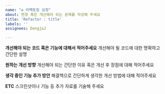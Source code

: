 ```yaml
---
name: "♻️ 리팩토링 요청"
about: 변경 혹은 개선해야 되는 문제를 작성해 주세요
title: 'Refactor : title'
labels: ''
assignees: DongjaJ

---
```


**개선해야 되는 코드 혹은 기능에 대해서 적어주세요**
개선해야 될 코드에 대한 명확하고 간단한 설명

**원하는 개선 방향**
개선해야 되는 간단한 이유 혹은 개선 후 장점에 대해 적어주세요

**생각 중인 기능 추가 방안**
해결책으로 간단하게 생각한 개선 방법에 대해 적어주세요

**ETC**
스크린샷이나 기능 등 추가 자료를 기술해 주세요
